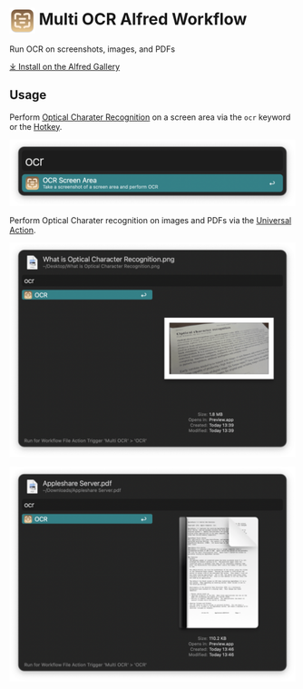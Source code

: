 # <img src='Workflow/icon.png' width='45' align='center' alt='icon'> Multi OCR Alfred Workflow

Run OCR on screenshots, images, and PDFs

[⤓ Install on the Alfred Gallery](https://alfred.app/workflows/alfredapp/multi-ocr)

## Usage

Perform [Optical Charater Recognition](https://en.wikipedia.org/wiki/Optical_character_recognition) on a screen area via the `ocr` keyword or the [Hotkey](https://www.alfredapp.com/help/workflows/triggers/hotkey/).

![Preparing to run OCR from a screenshot](Workflow/images/about/keyword.png)

Perform Optical Charater recognition on images and PDFs via the [Universal Action](https://www.alfredapp.com/help/features/universal-actions/).

![Running OCR on image](Workflow/images/about/uaimage.png)

![Running OCR on PDF](Workflow/images/about/uapdf.png)
